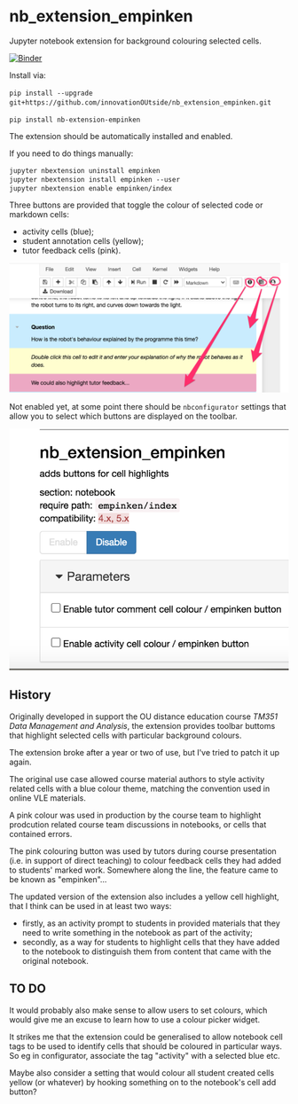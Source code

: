 # nb_extension_empinken
Jupyter notebook extension for background colouring selected cells.

[![Binder](https://mybinder.org/badge_logo.svg)](https://mybinder.org/v2/gh/innovationOUtside/nb_extension_empinken/master)

Install via:

`pip install --upgrade git+https://github.com/innovationOUtside/nb_extension_empinken.git`

`pip install nb-extension-empinken`

The extension should be automatically installed and enabled.

If you need to do things manually:


```
jupyter nbextension uninstall empinken
jupyter nbextension install empinken --user
jupyter nbextension enable empinken/index
```


Three buttons are provided that toggle the colour of selected code or markdown cells:

- activity cells (blue);
- student annotation cells (yellow);
- tutor feedback cells (pink).


![](.images/empinken_buttons.png)

Not enabled yet, at some point there should be `nbconfigurator` settings that allow you to select which buttons are displayed on the toolbar.

![](.images/empinken_config.png)


## History

Originally developed in support the OU distance education course *TM351 Data Management and Analysis*, the extension provides toolbar buttoms that highlight selected cells with particular background colours.

The extension broke after a year or two of use, but I've tried to patch it up again.

The original use case allowed course material authors to style activity related cells with a blue colour theme, matching the convention used in online VLE materials.

A pink colour was used in production by the course team to highlight prodcution related course team discussions in notebooks, or cells that contained errors.

The pink colouring button was used by tutors during course presentation (i.e. in support of direct teaching) to colour feedback cells they had added to students' marked work. Somewhere along the line, the feature came to be known as "empinken"... 

The updated version of the extension also includes a yellow cell highlight, that I think can be used in at least two ways:

- firstly, as an activity prompt to students in provided materials that they need to write something in the notebook as part of the activity;
- secondly, as a way for students to highlight cells that they have added to the notebook to distinguish them from content that came with the original notebook.


## TO DO

It would probably also make sense to allow users to set colours, which would give me an excuse to learn how to use a colour picker widget.

It strikes me that the extension could be generalised to allow notebook cell tags to be used to identify cells that should be coloured in particular ways. So eg in configurator, associate the tag "activity" with a selected blue etc.

Maybe also consider a setting that would colour all student created cells yellow (or whatever) by hooking something on to the notebook's cell add button? 
